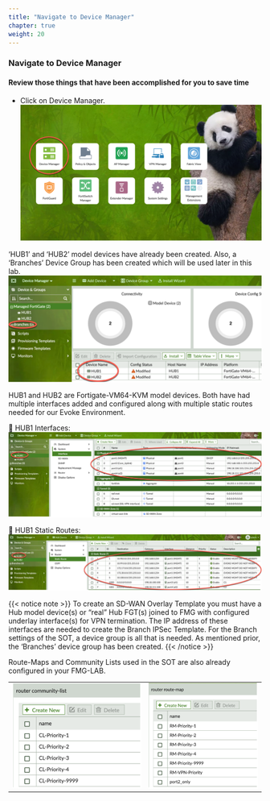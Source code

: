 ```yaml
---
title: "Navigate to Device Manager"
chapter: true
weight: 20
---
```


### Navigate to Device Manager
#### Review those things that have been accomplished for you to save time

- Click on Device Manager.
![Device Manager](d_mgr1.png)

‘HUB1’ and ‘HUB2’ model devices have already been created.  Also, a ‘Branches’ Device Group has been created which will be used later in this lab.
![Device Manager](d_mgr2.png)

HUB1 and HUB2 are Fortigate-VM64-KVM model devices.  Both have had multiple interfaces added and configured along with multiple static routes needed for our Evoke Environment.

:pushpin: HUB1 Interfaces:
![Device Manager](d_mgr3.png)

:pushpin: HUB1 Static Routes:
![Device Manager](d_mgr4.png)

{{< notice note >}} To create an SD-WAN Overlay Template you must have a Hub model device(s) or “real” Hub FGT(s) joined to FMG with configured underlay interface(s) for VPN termination.  The IP address of these interfaces are needed to create the Branch IPSec Template.  For the Branch settings of the SOT, a device group is all that is needed.  As mentioned prior, the ‘Branches’ device group has been created. {{< /notice >}}

Route-Maps and Community Lists used in the SOT are also already configured in your FMG-LAB.

|  |  |
| --- | --- |
| ![Community List](rt_maps1.png) | ![Route Map](rt_maps2.png) |
